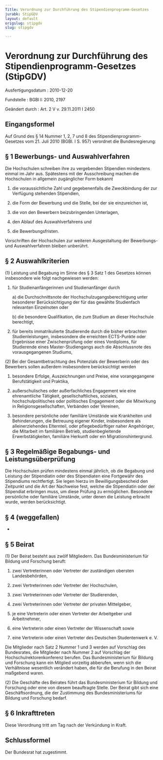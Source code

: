 ```yaml
---
Title: Verordnung zur Durchführung des Stipendienprogramm-Gesetzes
jurabk: StipGDV
layout: default
origslug: stipgdv
slug: stipgdv

---
```


# Verordnung zur Durchführung des Stipendienprogramm-Gesetzes (StipGDV)

Ausfertigungsdatum
:   2010-12-20

Fundstelle
:   BGBl I: 2010, 2197

Geändert durch
:   Art. 2 V v. 29.11.2011 I 2450


## Eingangsformel

Auf Grund des § 14 Nummer 1, 2, 7 und 8 des Stipendienprogramm-
Gesetzes vom 21. Juli 2010 (BGBl. I S. 957) verordnet die
Bundesregierung:


## § 1 Bewerbungs- und Auswahlverfahren

Die Hochschulen schreiben ihre zu vergebenden Stipendien mindestens
einmal im Jahr aus. Spätestens mit der Ausschreibung machen die
Hochschulen in allgemein zugänglicher Form bekannt

1.  die voraussichtliche Zahl und gegebenenfalls die Zweckbindung der zur
    Verfügung stehenden Stipendien,


2.  die Form der Bewerbung und die Stelle, bei der sie einzureichen ist,


3.  die von den Bewerbern beizubringenden Unterlagen,


4.  den Ablauf des Auswahlverfahrens und


5.  die Bewerbungsfristen.



Vorschriften der Hochschulen zur weiteren Ausgestaltung der
Bewerbungs- und Auswahlverfahren bleiben unberührt.


## § 2 Auswahlkriterien

(1) Leistung und Begabung im Sinne des § 3 Satz 1 des Gesetzes können
insbesondere wie folgt nachgewiesen werden:

1.  für Studienanfängerinnen und Studienanfänger durch

    a)  die Durchschnittsnote der Hochschulzugangsberechtigung unter
        besonderer Berücksichtigung der für das gewählte Studienfach
        relevanten Einzelnoten oder


    b)  die besondere Qualifikation, die zum Studium an dieser Hochschule
        berechtigt,





2.  für bereits immatrikulierte Studierende durch die bisher erbrachten
    Studienleistungen, insbesondere die erreichten ECTS-Punkte oder
    Ergebnisse einer Zwischenprüfung oder eines Vordiploms, für
    Studierende eines Master-Studiengangs auch die Abschlussnote des
    vorausgegangenen Studiums,




(2) Bei der Gesamtbetrachtung des Potenzials der Bewerberin oder des
Bewerbers sollen außerdem insbesondere berücksichtigt werden

1.  besondere Erfolge, Auszeichnungen und Preise, eine vorangegangene
    Berufstätigkeit und Praktika,


2.  außerschulisches oder außerfachliches Engagement wie eine
    ehrenamtliche Tätigkeit, gesellschaftliches, soziales,
    hochschulpolitisches oder politisches Engagement oder die Mitwirkung
    in Religionsgesellschaften, Verbänden oder Vereinen,


3.  besondere persönliche oder familiäre Umstände wie Krankheiten und
    Behinderungen, die Betreuung eigener Kinder, insbesondere als
    alleinerziehendes Elternteil, oder pflegebedürftiger naher
    Angehöriger, die Mitarbeit im familiären Betrieb, studienbegleitende
    Erwerbstätigkeiten, familiäre Herkunft oder ein Migrationshintergrund.





## § 3 Regelmäßige Begabungs- und Leistungsüberprüfung

Die Hochschulen prüfen mindestens einmal jährlich, ob die Begabung und
Leistung der Stipendiatin oder des Stipendiaten eine Fortgewähr des
Stipendiums rechtfertigt. Sie legen hierzu im Bewilligungsbescheid den
Zeitpunkt und die Art der Nachweise fest, welche die Stipendiatin oder
der Stipendiat erbringen muss, um diese Prüfung zu ermöglichen.
Besondere persönliche oder familiäre Umstände, unter denen die
Leistung erbracht wurde, werden berücksichtigt.


## § 4 (weggefallen)

-


## § 5 Beirat

(1) Der Beirat besteht aus zwölf Mitgliedern. Das Bundesministerium
für Bildung und Forschung beruft:

1.  zwei Vertreterinnen oder Vertreter der zuständigen obersten
    Landesbehörden,


2.  zwei Vertreterinnen oder Vertreter der Hochschulen,


3.  zwei Vertreterinnen oder Vertreter der Studierenden,


4.  zwei Vertreterinnen oder Vertreter der privaten Mittelgeber,


5.  je eine Vertreterin oder einen Vertreter der Arbeitgeber und
    Arbeitnehmer,


6.  eine Vertreterin oder einen Vertreter der Wissenschaft sowie


7.  eine Vertreterin oder einen Vertreter des Deutschen Studentenwerk e.
    V.



Die Mitglieder nach Satz 2 Nummer 1 und 3 werden auf Vorschlag des
Bundesrates, die Mitglieder nach Nummer 2 auf Vorschlag der
Hochschulrektorenkonferenz berufen. Das Bundesministerium für Bildung
und Forschung kann ein Mitglied vorzeitig abberufen, wenn sich die
Verhältnisse wesentlich verändert haben, die für die Berufung in den
Beirat maßgebend waren.

(2) Die Geschäfte des Beirates führt das Bundesministerium für Bildung
und Forschung oder eine von diesem beauftragte Stelle. Der Beirat gibt
sich eine Geschäftsordnung, die der Zustimmung des Bundesministeriums
für Bildung und Forschung bedarf.


## § 6 Inkrafttreten

Diese Verordnung tritt am Tag nach der Verkündung in Kraft.


## Schlussformel

Der Bundesrat hat zugestimmt.

